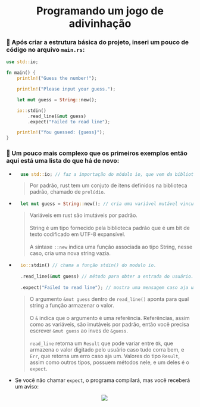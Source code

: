 <div align="center">
  <h1>Programando um jogo de adivinhação</h1>
</div>

### 🦀 Após criar a estrutura básica do projeto, inseri um pouco de código no arquivo ```main.rs```:

  ```rs
  use std::io;

  fn main() {
      println!("Guess the number!");

      println!("Please input your guess.");

      let mut guess = String::new();

      io::stdin()
          .read_line(&mut guess)
          .expect("Failed to read line");

      println!("You guessed: {guess}");
  }
  ```
### 🦀 Um pouco mais complexo que os primeiros exemplos então aqui está uma lista do que há de novo:

- ```rs
    use std::io; // faz a importação do módulo io, que vem da biblioteca padrão std.
  ```
  > Por padrão, rust tem um conjuto de itens definidos na biblioteca padrão, chamado de ```prelúdio```.

- ```rs
    let mut guess = String::new(); // cria uma variável mutável vinculando a ela uma uma nova instancia de String.
  ```
  > Variáveis em rust são imutáveis por padrão. <br/> <br/>
  > String é um tipo fornecido pela biblioteca padrão que é um bit de texto codificado em UTF-8 expansível. <br/> <br/>
  > A sintaxe ```::new``` indica uma função associada ao tipo String, nesse caso, cria uma nova string vazia.

- ```rs
    io::stdin() // chama a função stdin() do modulo io.
    
    .read_line(&mut guess) // método para obter a entrada do usuário.
    
    .expect("Failed to read line"); // mostra uma mensagem caso aja um erro.
  ```
  > O argumento ```&mut guess``` dentro de ```read_line()``` aponta para qual string a função armazenar o valor. <br/> <br/>
  > O ```&``` indica que o argumento é uma referência. Referências, assim como as variáveis, são imutáveis por padrão,
  > então você precisa escrever ```&mut guess``` ao inves de ```&guess```. <br/> <br/>
  > ```read_line``` retorna um ```Result``` que pode variar entre  ```Ok```, que armazena o valor digitado pelo usuário caso tudo corra bem, e ```Err```,
  > que retorna um erro caso aja um.
  > Valores do tipo ```Result```, assim como outros tipos, possuem métodos nele, e um deles é o ```expect```.
  
- Se você não chamar ```expect```, o programa compilará, mas você receberá um aviso:
  <div align="center">
    <img src="https://user-images.githubusercontent.com/101659217/200199972-5a984cb4-6373-4230-bb57-f39cec134b0e.png" />
  </div>

